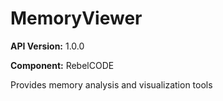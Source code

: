 # MemoryViewer

**API Version:** 1.0.0

**Component:** RebelCODE

Provides memory analysis and visualization tools

